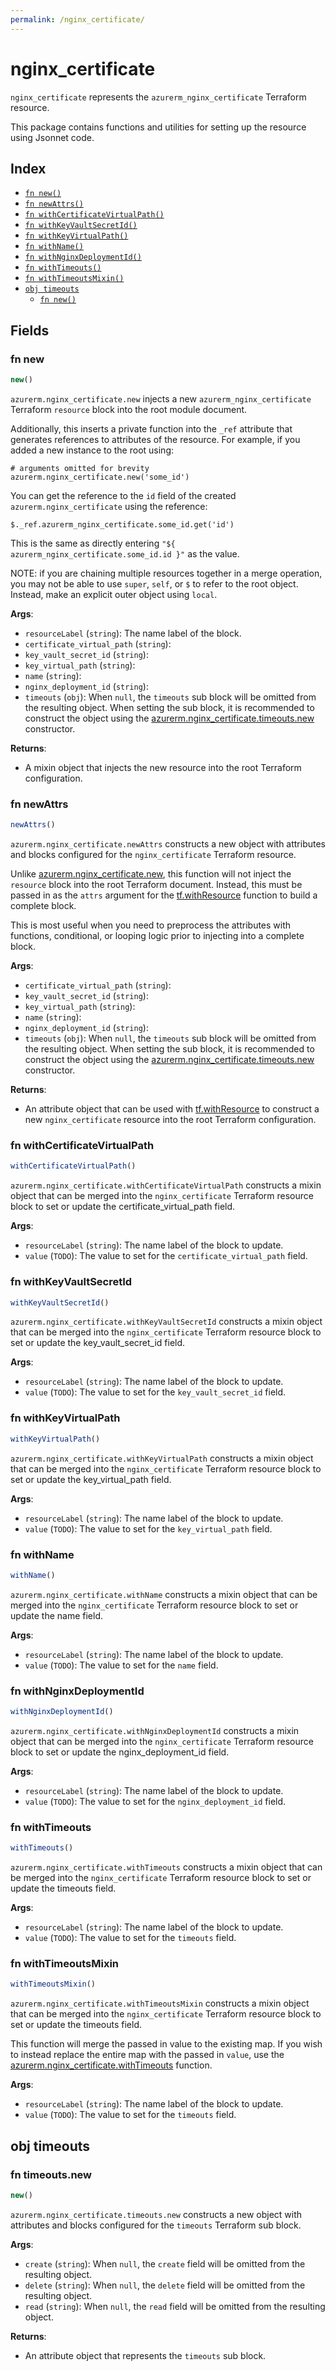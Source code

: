 ```yaml
---
permalink: /nginx_certificate/
---
```


# nginx_certificate

`nginx_certificate` represents the `azurerm_nginx_certificate` Terraform resource.



This package contains functions and utilities for setting up the resource using Jsonnet code.


## Index

* [`fn new()`](#fn-new)
* [`fn newAttrs()`](#fn-newattrs)
* [`fn withCertificateVirtualPath()`](#fn-withcertificatevirtualpath)
* [`fn withKeyVaultSecretId()`](#fn-withkeyvaultsecretid)
* [`fn withKeyVirtualPath()`](#fn-withkeyvirtualpath)
* [`fn withName()`](#fn-withname)
* [`fn withNginxDeploymentId()`](#fn-withnginxdeploymentid)
* [`fn withTimeouts()`](#fn-withtimeouts)
* [`fn withTimeoutsMixin()`](#fn-withtimeoutsmixin)
* [`obj timeouts`](#obj-timeouts)
  * [`fn new()`](#fn-timeoutsnew)

## Fields

### fn new

```ts
new()
```


`azurerm.nginx_certificate.new` injects a new `azurerm_nginx_certificate` Terraform `resource`
block into the root module document.

Additionally, this inserts a private function into the `_ref` attribute that generates references to attributes of the
resource. For example, if you added a new instance to the root using:

    # arguments omitted for brevity
    azurerm.nginx_certificate.new('some_id')

You can get the reference to the `id` field of the created `azurerm.nginx_certificate` using the reference:

    $._ref.azurerm_nginx_certificate.some_id.get('id')

This is the same as directly entering `"${ azurerm_nginx_certificate.some_id.id }"` as the value.

NOTE: if you are chaining multiple resources together in a merge operation, you may not be able to use `super`, `self`,
or `$` to refer to the root object. Instead, make an explicit outer object using `local`.

**Args**:
  - `resourceLabel` (`string`): The name label of the block.
  - `certificate_virtual_path` (`string`): 
  - `key_vault_secret_id` (`string`): 
  - `key_virtual_path` (`string`): 
  - `name` (`string`): 
  - `nginx_deployment_id` (`string`): 
  - `timeouts` (`obj`):  When `null`, the `timeouts` sub block will be omitted from the resulting object. When setting the sub block, it is recommended to construct the object using the [azurerm.nginx_certificate.timeouts.new](#fn-nginxcertificatetimeoutsnew) constructor.

**Returns**:
- A mixin object that injects the new resource into the root Terraform configuration.


### fn newAttrs

```ts
newAttrs()
```


`azurerm.nginx_certificate.newAttrs` constructs a new object with attributes and blocks configured for the `nginx_certificate`
Terraform resource.

Unlike [azurerm.nginx_certificate.new](#fn-nginxcertificatenew), this function will not inject the `resource`
block into the root Terraform document. Instead, this must be passed in as the `attrs` argument for the
[tf.withResource](https://github.com/tf-libsonnet/core/tree/main/docs#fn-withresource) function to build a complete block.

This is most useful when you need to preprocess the attributes with functions, conditional, or looping logic prior to
injecting into a complete block.

**Args**:
  - `certificate_virtual_path` (`string`): 
  - `key_vault_secret_id` (`string`): 
  - `key_virtual_path` (`string`): 
  - `name` (`string`): 
  - `nginx_deployment_id` (`string`): 
  - `timeouts` (`obj`):  When `null`, the `timeouts` sub block will be omitted from the resulting object. When setting the sub block, it is recommended to construct the object using the [azurerm.nginx_certificate.timeouts.new](#fn-nginxcertificatetimeoutsnew) constructor.

**Returns**:
  - An attribute object that can be used with [tf.withResource](https://github.com/tf-libsonnet/core/tree/main/docs#fn-withresource) to construct a new `nginx_certificate` resource into the root Terraform configuration.


### fn withCertificateVirtualPath

```ts
withCertificateVirtualPath()
```

`azurerm.nginx_certificate.withCertificateVirtualPath` constructs a mixin object that can be merged into the `nginx_certificate`
Terraform resource block to set or update the certificate_virtual_path field.



**Args**:
  - `resourceLabel` (`string`): The name label of the block to update.
  - `value` (`TODO`): The value to set for the `certificate_virtual_path` field.


### fn withKeyVaultSecretId

```ts
withKeyVaultSecretId()
```

`azurerm.nginx_certificate.withKeyVaultSecretId` constructs a mixin object that can be merged into the `nginx_certificate`
Terraform resource block to set or update the key_vault_secret_id field.



**Args**:
  - `resourceLabel` (`string`): The name label of the block to update.
  - `value` (`TODO`): The value to set for the `key_vault_secret_id` field.


### fn withKeyVirtualPath

```ts
withKeyVirtualPath()
```

`azurerm.nginx_certificate.withKeyVirtualPath` constructs a mixin object that can be merged into the `nginx_certificate`
Terraform resource block to set or update the key_virtual_path field.



**Args**:
  - `resourceLabel` (`string`): The name label of the block to update.
  - `value` (`TODO`): The value to set for the `key_virtual_path` field.


### fn withName

```ts
withName()
```

`azurerm.nginx_certificate.withName` constructs a mixin object that can be merged into the `nginx_certificate`
Terraform resource block to set or update the name field.



**Args**:
  - `resourceLabel` (`string`): The name label of the block to update.
  - `value` (`TODO`): The value to set for the `name` field.


### fn withNginxDeploymentId

```ts
withNginxDeploymentId()
```

`azurerm.nginx_certificate.withNginxDeploymentId` constructs a mixin object that can be merged into the `nginx_certificate`
Terraform resource block to set or update the nginx_deployment_id field.



**Args**:
  - `resourceLabel` (`string`): The name label of the block to update.
  - `value` (`TODO`): The value to set for the `nginx_deployment_id` field.


### fn withTimeouts

```ts
withTimeouts()
```

`azurerm.nginx_certificate.withTimeouts` constructs a mixin object that can be merged into the `nginx_certificate`
Terraform resource block to set or update the timeouts field.



**Args**:
  - `resourceLabel` (`string`): The name label of the block to update.
  - `value` (`TODO`): The value to set for the `timeouts` field.


### fn withTimeoutsMixin

```ts
withTimeoutsMixin()
```

`azurerm.nginx_certificate.withTimeoutsMixin` constructs a mixin object that can be merged into the `nginx_certificate`
Terraform resource block to set or update the timeouts field.

This function will merge the passed in value to the existing map. If you wish
to instead replace the entire map with the passed in `value`, use the [azurerm.nginx_certificate.withTimeouts](TODO)
function.


**Args**:
  - `resourceLabel` (`string`): The name label of the block to update.
  - `value` (`TODO`): The value to set for the `timeouts` field.


## obj timeouts



### fn timeouts.new

```ts
new()
```


`azurerm.nginx_certificate.timeouts.new` constructs a new object with attributes and blocks configured for the `timeouts`
Terraform sub block.



**Args**:
  - `create` (`string`):  When `null`, the `create` field will be omitted from the resulting object.
  - `delete` (`string`):  When `null`, the `delete` field will be omitted from the resulting object.
  - `read` (`string`):  When `null`, the `read` field will be omitted from the resulting object.

**Returns**:
  - An attribute object that represents the `timeouts` sub block.
